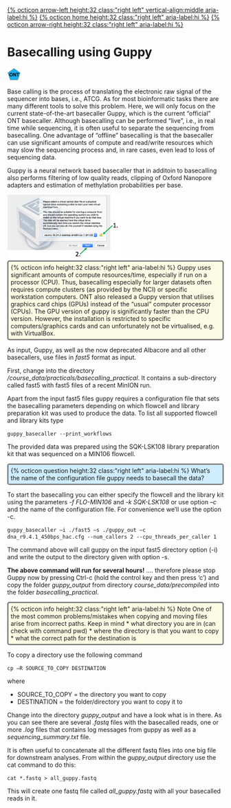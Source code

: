 [{% octicon arrow-left height:32 class:"right left" vertical-align:middle aria-label:hi %}](SU_D.md) [{% octicon home height:32 class:"right left" aria-label:hi %}](index.md) [{% octicon arrow-right height:32 class:"right left" aria-label:hi %}](QC.md)

# Basecalling using Guppy 
<img src="figures/ONT.png" height="30px"> 

Base calling is the process of translating the electronic raw signal of the sequencer into bases, i.e., ATCG. As for most bioinformatic tasks there are many different tools to solve this problem. Here, we will only focus on the current state-of-the-art basecaller Guppy, which is the current “official” ONT basecaller. Although basecalling can be performed “live”, i.e., in real time while sequencing, it is often useful to separate the sequencing from basecalling. One advantage of “offline” basecalling is that the basecaller can use significant amounts of compute and read/write resources which may slow the sequencing process and, in rare cases, even lead to loss of sequencing data. 

Guppy is a neural network based basecaller that in additoin to basecalling also performs filtering of low quality reads, clipping of Oxford Nanopore adapters and estimation of methylation probabilities per base. 


<img src="figures/VB_13.png" height="150px">

<div style="background-color:#fcfce5;border-radius:5px;border-style:solid;border-color:gray;padding:5px">
  {% octicon info height:32 class:"right left" aria-label:hi %} 
Guppy uses significant amounts of compute resources/time, especially if run on a processor (CPU). Thus, basecalling especially for larger datasets often requires compute clusters (as provided by the NCI) or specific workstation computers. ONT also released a Guppy version that utilises graphics card chips (GPUs) instead of the “usual” computer processor (CPUs). The GPU version of guppy is significantly faster than the CPU version. However, the installation is restricted to specific computers/graphics cards and can unfortunately not be virtualised, e.g. with VirtualBox. 
</div>

As input, Guppy, as well as the now deprecated Albacore and all other basecallers, use files in *fast5* format as input.

First, change into the directory */course_data/practicals/basecalling_practical*. It contains a sub-directory called fast5 with fast5 files of a recent MinION run.  

Apart from the input fast5 files guppy requires a configuration file that sets the basecalling parameters depending on which flowcell and library preparation kit was used to produce the data. To list all supported flowcell and library kits type

```
guppy_basecaller --print_workflows
```

The provided data was prepared using the SQK-LSK108 library preparation kit that was sequenced on a MIN106 flowcell. 

<div style="background-color:#cfedfe;border-radius:5px;border-style:solid;border-color:gray;padding:5px">
  {% octicon question height:32 class:"right left" aria-label:hi %} 
What’s the name of the configuration file guppy needs to basecall the data?
</div>

To start the basecalling you can either specify the flowcell and the library kit using the parameters *-f FLO-MIN106* and *-k SQK-LSK108* or use option *–c* and the name of the configuration file. For convenience we’ll use the option -c. 

```
guppy_basecaller –i ./fast5 –s ./guppy_out –c dna_r9.4.1_450bps_hac.cfg --num_callers 2 --cpu_threads_per_caller 1
```

The command above will call guppy on the input fast5 directory option (-i) and write the output to the directory given with option -s. 

**The above command will run for several hours!** …. therefore please stop Guppy now by pressing Ctrl-c (hold the control key and then press ‘c’) and copy the folder  *guppy_output* from directory *course_data/precompiled* into the folder *basecalling_practical*.

<div style="background-color:#fcfce5;border-radius:5px;border-style:solid;border-color:gray;padding:5px">
  {% octicon info height:32 class:"right left" aria-label:hi %} 
Note One of the most common problems/mistakes when copying and moving files arise from incorrect paths. Keep in mind
 * what directory you are in (can check with command pwd)
 * where the directory is that you want to copy
 * what the correct path for the destination is
</div>

To copy a directory use the following command

```
cp –R SOURCE_TO_COPY DESTINATION
```

where
 * SOURCE_TO_COPY = the directory you want to copy
 * DESTINATION = the folder/directory you want to copy it to

Change into the directory *guppy_output* and have a look what is in there. As you can see there are several *.fastq* files with the basecalled reads, one or more *.log* files that contains log messages from guppy as well as a *sequencing_summary.txt* file.

It is often useful to concatenate all the different fastq files into one big file for downstream analyses. From within the *guppy_output* directory use the cat command to do this:


```
cat *.fastq > all_guppy.fastq
```

This will create one fastq file called *all_guppy.fastq* with all your basecalled reads in it.

